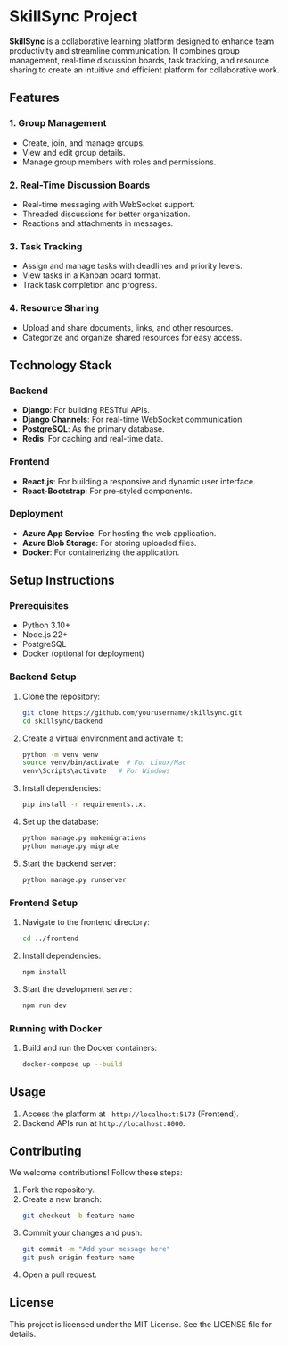 # SkillSync Project

**SkillSync** is a collaborative learning platform designed to enhance team productivity and streamline communication. It combines group management, real-time discussion boards, task tracking, and resource sharing to create an intuitive and efficient platform for collaborative work.

## **Features**

### 1. **Group Management**

- Create, join, and manage groups.
- View and edit group details.
- Manage group members with roles and permissions.

### 2. **Real-Time Discussion Boards**

- Real-time messaging with WebSocket support.
- Threaded discussions for better organization.
- Reactions and attachments in messages.

### 3. **Task Tracking**

- Assign and manage tasks with deadlines and priority levels.
- View tasks in a Kanban board format.
- Track task completion and progress.

### 4. **Resource Sharing**

- Upload and share documents, links, and other resources.
- Categorize and organize shared resources for easy access.

## **Technology Stack**

### **Backend**

- **Django**: For building RESTful APIs.
- **Django Channels**: For real-time WebSocket communication.
- **PostgreSQL**: As the primary database.
- **Redis**: For caching and real-time data.

### **Frontend**

- **React.js**: For building a responsive and dynamic user interface.
- **React-Bootstrap**: For pre-styled components.

### **Deployment**

- **Azure App Service**: For hosting the web application.
- **Azure Blob Storage**: For storing uploaded files.
- **Docker**: For containerizing the application.

## **Setup Instructions**

### **Prerequisites**

- Python 3.10+
- Node.js 22+
- PostgreSQL
- Docker (optional for deployment)

### **Backend Setup**

1. Clone the repository:
   ```bash
   git clone https://github.com/yourusername/skillsync.git
   cd skillsync/backend
   ```
2. Create a virtual environment and activate it:
   ```bash
   python -m venv venv
   source venv/bin/activate  # For Linux/Mac
   venv\Scripts\activate   # For Windows
   ```
3. Install dependencies:
   ```bash
   pip install -r requirements.txt
   ```
4. Set up the database:
   ```bash
   python manage.py makemigrations
   python manage.py migrate
   ```
5. Start the backend server:
   ```bash
   python manage.py runserver
   ```

### **Frontend Setup**

1. Navigate to the frontend directory:
   ```bash
   cd ../frontend
   ```
2. Install dependencies:
   ```bash
   npm install
   ```
3. Start the development server:
   ```bash
   npm run dev
   ```

### **Running with Docker**

1. Build and run the Docker containers:
   ```bash
   docker-compose up --build
   ```

## **Usage**

1. Access the platform at ` http://localhost:5173` (Frontend).
2. Backend APIs run at `http://localhost:8000`.

## **Contributing**

We welcome contributions! Follow these steps:

1. Fork the repository.
2. Create a new branch:
   ```bash
   git checkout -b feature-name
   ```
3. Commit your changes and push:
   ```bash
   git commit -m "Add your message here"
   git push origin feature-name
   ```
4. Open a pull request.

## **License**

This project is licensed under the MIT License. See the LICENSE file for details.
